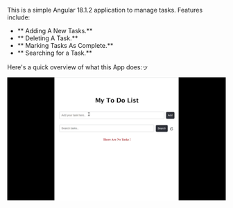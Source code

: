 This is a simple Angular 18.1.2 application to manage tasks. Features include:

- ** Adding A New Tasks.**
- ** Deleting A Task.**
- ** Marking Tasks As Complete.**
- ** Searching for a Task.**

Here's a quick overview of what this App does:ッ 

![alt text](public/OverView-App-final.gif)
